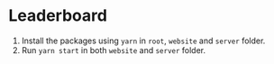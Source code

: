 # Leaderboard

1. Install the packages using `yarn` in `root`, `website` and `server` folder.
2. Run `yarn start` in both `website` and `server` folder.
